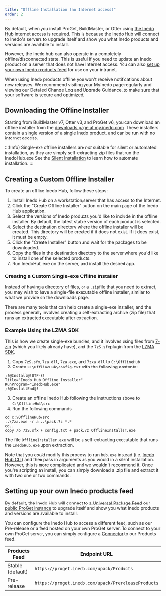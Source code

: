 ```yaml
---
title: "Offline Installation (no Internet access)"
order: 2
---
```


By default, when you install ProGet, BuildMaster, or Otter using [the Inedo Hub](/docs/installation/windows/desktophub-overview) internet access is required. This is because the Inedo Hub will connect to Inedo's servers to upgrade itself and show you what Inedo products and versions are available to install.

However, the Inedo hub can also operate in a completely offline/disconnected state. This is useful if you need to update an Inedo product on a server that does not have Internet access. You can also [set up your own Inedo products feed](#setting-up-your-own-inedo-products-feed) for use on your intranet.

When using Inedo products offline you won't receive notifications about new releases. We recommend visiting your MyInedo page regularly and viewing our [Detailed Change Log](/docs/installation/upgrading#viewing-change-logs) and [Upgrade Guidance](/docs/installation/upgrading#viewing-upgrade-guidance), to make sure that your software is secure and optimized.

## Downloading the Offline Installer
Starting from BuildMaster v7, Otter v3, and ProGet v6, you can download an offline installer from the [downloads page at my.inedo.com](https://my.inedo.com/downloads). These installers contain a single version of a single Inedo product, and can be run with no internet access.

:::(Info)
Single-exe offline installers are *not* suitable for silent or automated installation, as they are simply self-extracting zip files that run the InedoHub.exe  See the [Silent Installation](/docs/inedo-agent/inedoagent-installation-installation-guide/inedoagent-installation-silent-installation) to learn how to automate installation.
:::

## Creating a Custom Offline Installer
To create an offline Inedo Hub, follow these steps:

1. Install Inedo Hub on a workstation/server that has access to the Internet.
2. Click the "Create Offline Installer" button on the main page of the Inedo Hub application.
3. Select the versions of Inedo products you'd like to include in the offline installer. By default, the latest stable version of each product is selected.
4. Select the destination directory where the offline installer will be created. This directory will be created if it does not exist. If it does exist, it must be empty.
5. Click the "Create Installer" button and wait for the packages to be downloaded.
6. Copy the files in the destination directory to the server where you'd like to install one of the selected products.
7. Run InedoHub.exe on the server, and install the desired app.

### Creating a Custom Single-exe Offline Installer
Instead of having a directory of files, or a `.zip`file that you need to extract, you may wish to have a single-file executable offline installer, similar to what we provide on the downloads page. 

There are many tools that can help create a single-exe installer, and the process generally involves creating a self-extracting archive (zip file) that runs an extracted executable after extraction.

### Example Using the LZMA SDK
This is how we create single-exe bundles, and it involves using files from [7-zip](https://www.7-zip.org/) (which you likely already have), and the `7zS.sfx`plugin from the [LZMA SDK](https://www.7-zip.org/sdk.html).

1. Copy `7zS.sfx`, `7za.dll`, `7za.exe`, and `7zxa.dll` to `C:\OfflineHub`
2. Create `C:\OfflineHub\config.txt` with the following contents:
 

 ```
 ;!@Install@!UTF-8!
Title="Inedo Hub Offline Installer"
RunProgram="InedoHub.exe"
;!@InstallEnd@!
```

3. Create an offline Inedo Hub following the instructions above to `C:\OfflineHub\src`
4. Run the following commands

```
cd c:\OfflineHub\src
..\7za.exe -r a ..\pack.7z *.*
cd..
copy /b 7zS.sfx + config.txt + pack.7z OfflineInstaller.exe
```

The file `OfflineInstaller.exe` will be a self-extracting executable that runs the `InedoHub.exe` upon extraction. 

Note that you *could* modify this process to run `hub.exe` instead (i.e. [Inedo Hub CLI](/docs/installation/windows/desktophub-overview/desktophub-inedo-hub-cli)) and then pass in arguments as you would in a silent installation. However, this is more complicated and we wouldn't recommend it. Once you're scripting an install, you can simply download a .zip file and extract it with two one or two commands.

## Setting up your own Inedo products feed
By default, the Inedo Hub will connect to [a Universal Package Feed](/docs/proget/feeds/feed-overview) our [public ProGet instance](https://proget.inedo.com/) to upgrade itself and show you what Inedo products and versions are available to install.

You can configure the Inedo Hub to access a different feed, such as our Pre-release or a feed hosted on your own ProGet server. To connect to your own ProGet server, you can simply configure a [Connector](/docs/proget/feeds/connector-overview) to our Products feed.

| Products Feed | Endpoint URL |
| -- | -- |
| Stable (default) | `https://proget.inedo.com/upack/Products`
| Pre-release | `https://proget.inedo.com/upack/PrereleaseProducts`
